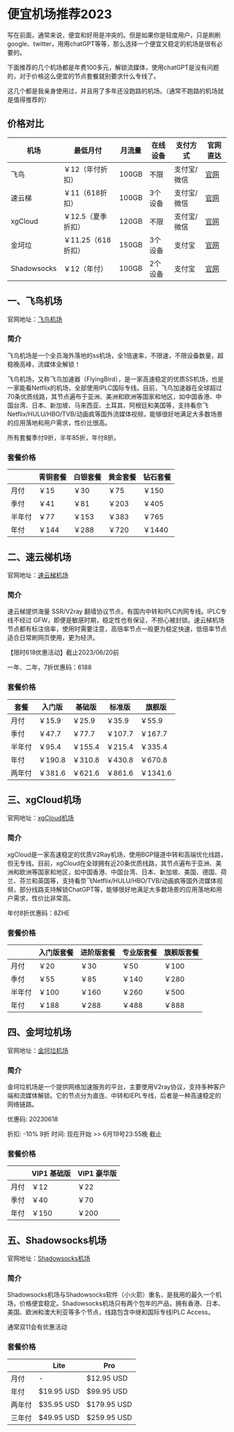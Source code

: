 # 便宜机场推荐2023

写在前面，通常来说，便宜和好用是冲突的。但是如果你是轻度用户，只是刷刷google、twitter，用用chatGPT等等，那么选择一个便宜又稳定的机场是很有必要的。

下面推荐的几个机场都是年费100多元，解锁流媒体，使用chatGPT是没有问题的，对于价格这么便宜的节点套餐就别要求什么专线了。

这几个都是我亲身使用过，并且用了多年还没跑路的机场。（通常不跑路的机场就是值得推荐的）

## 价格对比

|机场|最低月付|月流量|在线设备|支付方式|官网直达|
|----|----|----|----|----|----|
|飞鸟|￥12（年付折扣）|100GB|不限|支付宝/微信|[官网](https://clever99.com/j/flyingbird)|
|速云梯|￥11（618折扣）|100GB|3个设备|支付宝/微信|[官网](https://clever99.com/j/suyunti)|
|xgCloud|￥12.5（夏季折扣）|120GB|不限|支付宝/微信|[官网](https://clever99.com/j/xgcloud)|
|金坷垃|￥11.25（618折扣）|150GB|3个设备|支付宝|[官网](https://clever99.com/j/jinkela)|
|Shadowsocks|￥12（年付）|100GB|2个设备|支付宝|[官网](https://clever99.com/j/shadowsocks)|

## 一、飞鸟机场

官网地址：[飞鸟机场](https://clever99.com/j/flyingbird)

### 简介

飞鸟机场是一个全员海外落地的ss机场，全1倍速率，不限速，不限设备数量，超稳晚高峰，流媒体全解锁！

飞鸟机场，又称飞鸟加速器（FlyingBird），是一家高速稳定的优质SS机场，也是一家能看Netflix的机场，全部使用IPLC国际专线。目前，飞鸟加速器在全球超过70条优质线路，其节点遍布于亚洲、美洲和欧洲等国家和地区，如中国香港、中国台湾、日本、新加坡、马来西亚、土耳其、阿根廷和美国等，支持看奈飞Netflix/HULU/HBO/TVB/动画疯等国外流媒体视频，能够很好地满足大多数场景的应用落地和用户需求，性价比很高。

所有套餐季付9折，半年85折，年付8折。

### 套餐价格

||青铜套餐|白银套餐|黄金套餐|钻石套餐|
|----|----|----|----|----|
|月付|￥15|￥30|￥75|￥150|
|季付|￥41|￥81|￥203|￥405|
|半年付|￥77|￥153|￥383|￥765|
|年付|￥144|￥288|￥720|￥1440|

## 二、速云梯机场

官网地址：[速云梯机场](https://clever99.com/j/suyunti)

### 简介

速云梯提供海量 SSR/V2ray 翻墙协议节点，有国内中转和IPLC内网专线。IPLC专线不经过 GFW，即便是敏感时期，稳定性也有保证，不担心被封锁。速云梯机场节点都有标注倍率，使用时需要注意，高倍率节点一般更为稳定快速，低倍率节点适合日常刷网页使用，更为经济。

【限时618优惠活动】截止2023/06/20前

一年、二年，7折优惠码：6188

### 套餐价格

|套餐|入门版|基础版|标准版|旗舰版|
|----|----|----|----|----|
|月付|￥15.9|￥25.9|￥35.9|￥55.9|
|季付|￥47.7|￥77.7|￥107.7|￥167.7|
|半年付|￥95.4|￥155.4|￥215.4|￥335.4|
|年付|￥190.8|￥310.8|￥430.8|￥670.8|
|两年付|￥381.6|￥621.6|￥861.6|￥1341.6|

## 三、xgCloud机场

官网地址：[xgCloud机场](https://clever99.com/j/xgcloud)

### 简介

xgCloud是一家高速稳定的优质V2Ray机场，使用BGP隧道中转和高端优化线路，但无专线。目前，xgCloud在全球拥有近20条优质线路，其节点遍布于亚洲、美洲和欧洲等国家和地区，如中国香港、中国台湾、日本、新加坡、美国、德国、荷兰、芬兰和英国等，支持看奈飞Netflix/HULU/HBO/TVB/动画疯等国外流媒体视频，部分线路支持解锁ChatGPT等，能够很好地满足大多数场景的应用落地和用户需求，性价比非常高。

年付8折优惠码：8ZHE

### 套餐价格

||入门版套餐|进阶版套餐|专业版套餐|旗舰版套餐|
|----|----|----|----|----|
|月付|￥20|￥30|￥50|￥100|
|季付|￥55|￥85|￥140|￥280|
|半年付|￥100|￥160|￥260|￥500|
|年付|￥188|￥288|￥488|￥888|

## 四、金坷垃机场

官网地址：[金坷垃机场](https://clever99.com/j/jinkela)

### 简介

金坷垃机场是一个提供网络加速服务的平台，主要使用V2ray协议，支持多种客户端和流媒体解锁。它的节点分为直连、中转和IEPL专线，后者是一种高速稳定的网络链路。

优惠码: 20230618

折扣: -10% 9折 时间: 现在开始 >> 6月19号23:55晚 截止

### 套餐价格

||VIP1 基础版|VIP1 豪华版|
|----|----|----|
|月付|￥12|￥22|
|季付|￥40|￥70|
|年付|￥150|￥200|

## 五、Shadowsocks机场

官网地址：[Shadowsocks机场](https://clever99.com/j/shadowsocks)

### 简介

Shadowsocks机场与Shadowsocks软件（小火箭）重名，是我用的最久一个机场，价格便宜稳定。Shadowsocks机场只有两个包年的产品，拥有香港、日本、美国、欧洲和澳大利亚等多个节点，线路包含中继和国际专线IPLC Access。

通常双11会有优惠活动

### 套餐价格

||Lite|Pro|
|----|----|----|
|月付|-|$12.95 USD|
|年付|$19.95 USD|$99.95 USD|
|两年付|$35.95 USD|$179.95 USD|
|三年付|$49.95 USD|$259.95 USD|

